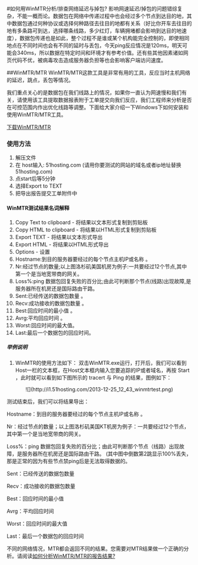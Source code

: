 <!-- --- tag: faq 网络 网速 延迟 掉包 mtr -->
<!-- --- title: 如何用WinMTR分析/排查网络延迟与掉包? -->
#如何用WinMTR分析/排查网络延迟与掉包?
影响网速延迟/掉包的问题错综复杂，不能一概而论。数据包在网络中传递过程中也会经过多个节点到达目的地，其中数据包通过何种协议或选择何种路径去往目的地都有关系（好比你开车去往目的地有多条路可到达，选择哪条线路，多少红灯，车辆拥堵都会影响到达目的地速度），数据包传递也是如此，整个过程不是谁或某个机构能完全控制的，即使相同地点在不同时间也会有不同的延时与丢包，今天ping反应情况是120ms，明天可能会340ms，所以数据在特定时间和环境才有参考价值。还有些其他因素诸如网页代码不优，被病毒攻击造成服务器负担等也会影响客户端访问速度。


##WinMTR/MTR
WinMTR/MTR这款工具是非常有用的工具，反应当时主机网络的延迟，跳点，丢包等情况。

我们重点关心的是数据包在我们线路上的情况，如果你一直认为网速慢和我们有关，请使用该工具提取数据报表附于工单提交向我们反应，我们工程师来分析是否在可控范围内作出优化线路等调整。下面给大家介绍一下Windows下如何安装和使用WinMTR/MTR工具。

[下载WinMTR/MTR](http://downloads.sourceforge.net/project/winmtr/WinMTR-v092.zip?r=http%3A%2F%2Fsourceforge.net%2Fprojects%2Fwinmtr%2Ffiles%2F&ts=1353040732&use_mirror=jaist)


### 使用方法
1. 解压文件
2. 在 host输入: 51hosting.com (请用你要测试的网站的域名或者ip地址替换51hosting.com)
3. 点start后等5分钟
4. 选择Export to TEXT
5. 把导出报告提交工单附件中

#### WinMTR测试结果名词解释
1. Copy Text to clipboard   - 将结果以文本形式复制到剪贴板
2. Copy HTML to clipboard - 将结果以HTML形式复制到剪贴板
3. Export TEXT  - 将结果以文本形式导出
4. Export HTML - 将结果以HTML形式导出
5. Options - 设置 
6. Hostname:到目的服务器要经过的每个节点主机IP或名称 。
7. Nr:经过节点的数量;以上图洛杉矶美国机房为例子:一共要经过12个节点,其中第一个是当地宽带商的网关。
8. Loss%:ping 数据包回复失败的百分比;由此可判断那个节点(线路)出现故障,是服务器所在机房还是国际路由干路。 
9. Sent:已经传送的数据包数量 。
10. Recv:成功接收的数据包数量 。
11. Best:回应时间的最小值 。
12. Avrg:平均回应时间 。
13. Worst:回应时间的最大值。 
14. Last:最后一个数据包的回应时间。

##### 举例说明
1. WinMTR的使用方法如下：
双击WinMTR.exe运行，打开后，我们可以看到Host一栏的文本框，在Host文本框内输入您要追踪的IP或者域名，再按 Start ，此时就可以看到如下图所示的 tracert 与 Ping 的结果，图例如下：

<center>![](http://i1.51hosting.com/2013-12-25_12_43_winmtrtest.png)</center>

测试结束后，我们可以将结果导出：

Hostname：到目的服务器要经过的每个节点主机IP或名称 。

Nr：经过节点的数量；以上图洛杉矶美国KT机房为例子：一共要经过12个节点，其中第一个是当地宽带商的网关。

Loss%：ping 数据包回复失败的百分比；由此可判断那个节点（线路）出现故障，是服务器所在机房还是国际路由干路。 (其中图中倒数第2跳显示100%丢失，那是正常的因为有些节点禁ping后是无法取得数据的。

Sent：已经传送的数据包数量

Recv：成功接收的数据包数量

Best：回应时间的最小值

Avrg：平均回应时间

Worst：回应时间的最大值

Last：最后一个数据包的回应时间

不同的网络情况，MTR都会返回不同的结果。您需要对MTR结果做一个正确的分析。请阅读[如何分析WinMTR/MTR的报告结果? ](http://kb.51hosting.com/analyzing-mtr-report)


